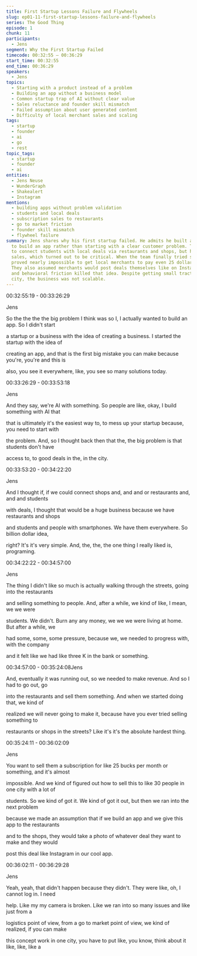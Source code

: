 ```yaml
---
title: First Startup Lessons Failure and Flywheels
slug: ep01-11-first-startup-lessons-failure-and-flywheels
series: The Good Thing
episode: 1
chunk: 11
participants:
  - Jens
segment: Why the First Startup Failed
timecode: 00:32:55 – 00:36:29
start_time: 00:32:55
end_time: 00:36:29
speakers:
  - Jens
topics:
  - Starting with a product instead of a problem
  - Building an app without a business model
  - Common startup trap of AI without clear value
  - Sales reluctance and founder skill mismatch
  - Failed assumption about user generated content
  - Difficulty of local merchant sales and scaling
tags:
  - startup
  - founder
  - ai
  - go
  - rest
topic_tags:
  - startup
  - founder
  - ai
entities:
  - Jens Neuse
  - WunderGraph
  - Shakealert
  - Instagram
mentions:
  - building apps without problem validation
  - students and local deals
  - subscription sales to restaurants
  - go to market friction
  - founder skill mismatch
  - flywheel failure
summary: Jens shares why his first startup failed. He admits he built an app just
  to build an app rather than starting with a clear customer problem. The goal was
  to connect students with local deals via restaurants and shops, but he avoided direct
  sales, which turned out to be critical. When the team finally tried selling, it
  proved nearly impossible to get local merchants to pay even 25 dollars per month.
  They also assumed merchants would post deals themselves like on Instagram, but technical
  and behavioral friction killed that idea. Despite getting small traction in one
  city, the business was not scalable.
---
```



00:32:55:19 - 00:33:26:29

Jens

So the the the the big problem I think was so I, I actually wanted to build an app. So I didn't start

a startup or a business with the idea of creating a business. I started the startup with the idea of

creating an app, and that is the first big mistake you can make because you're, you're and this is

also, you see it everywhere, like, you see so many solutions today.

00:33:26:29 - 00:33:53:18

Jens

And they say, we're AI with something. So people are like, okay, I build something with AI that

that is ultimately it's the easiest way to, to mess up your startup because, you need to start with

the problem. And, so I thought back then that the, the big problem is that students don't have

access to, to good deals in the, in the city.

00:33:53:20 - 00:34:22:20

Jens

And I thought if, if we could connect shops and, and and or restaurants and, and and students

with deals, I thought that would be a huge business because we have restaurants and shops

and students and people with smartphones. We have them everywhere. So billion dollar idea,

right? It's it's very simple. And, the, the, the one thing I really liked is, programing.

00:34:22:22 - 00:34:57:00

Jens

The thing I didn't like so much is actually walking through the streets, going into the restaurants

and selling something to people. And, after a while, we kind of like, I mean, we we were

students. We didn't. Burn any any money, we we we were living at home. But after a while, we

had some, some, some pressure, because we, we needed to progress with, with the company

and it felt like we had like three K in the bank or something.

00:34:57:00 - 00:35:24:08Jens

And, eventually it was running out, so we needed to make revenue. And so I had to go out, go

into the restaurants and sell them something. And when we started doing that, we kind of

realized we will never going to make it, because have you ever tried selling something to

restaurants or shops in the streets? Like it's it's the absolute hardest thing.

00:35:24:11 - 00:36:02:09

Jens

You want to sell them a subscription for like 25 bucks per month or something, and it's almost

impossible. And we kind of figured out how to sell this to like 30 people in one city with a lot of

students. So we kind of got it. We kind of got it out, but then we ran into the next problem

because we made an assumption that if we build an app and we give this app to the restaurants

and to the shops, they would take a photo of whatever deal they want to make and they would

post this deal like Instagram in our cool app.

00:36:02:11 - 00:36:29:28

Jens

Yeah, yeah, that didn't happen because they didn't. They were like, oh, I cannot log in. I need

help. Like my my camera is broken. Like we ran into so many issues and like just from a

logistics point of view, from a go to market point of view, we kind of realized, if you can make

this concept work in one city, you have to put like, you know, think about it like, like, like a

